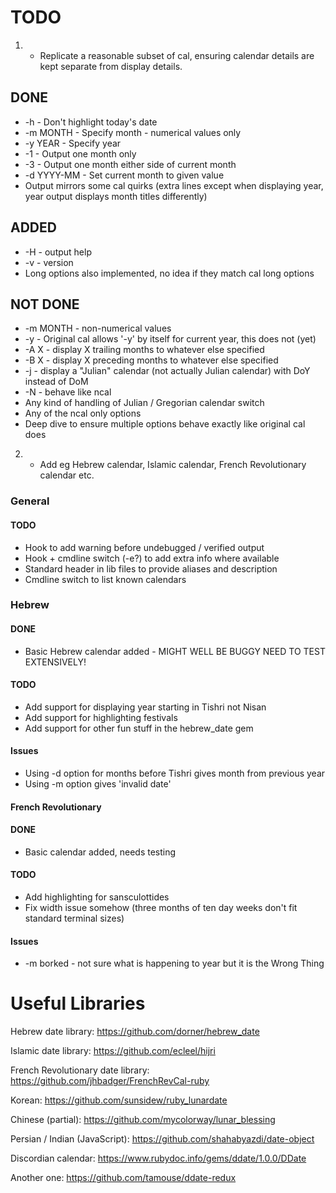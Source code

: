 # TODO

1. - Replicate a reasonable subset of cal, ensuring calendar details are kept
separate from display details.

## DONE

* -h - Don't highlight today's date
* -m MONTH - Specify month - numerical values only
* -y YEAR - Specify year
* -1 - Output one month only
* -3 - Output one month either side of current month
* -d YYYY-MM - Set current month to given value
* Output mirrors some cal quirks (extra lines except when displaying year, year
  output displays month titles differently)

## ADDED

* -H - output help
* -v - version
* Long options also implemented, no idea if they match cal long options

## NOT DONE

* -m MONTH - non-numerical values
* -y - Original cal allows '-y' by itself for current year, this does not (yet)
* -A X - display X trailing months to whatever else specified
* -B X - display X preceding months to whatever else specified
* -j - display a "Julian" calendar (not actually Julian calendar) with DoY instead of DoM
* -N - behave like ncal
* Any kind of handling of Julian / Gregorian calendar switch
* Any of the ncal only options
* Deep dive to ensure multiple options behave exactly like original cal does

2. - Add eg Hebrew calendar, Islamic calendar, French Revolutionary calendar etc.

### General

#### TODO

* Hook to add warning before undebugged / verified output
* Hook + cmdline switch (-e?) to add extra info where available
* Standard header in lib files to provide aliases and description
* Cmdline switch to list known calendars

### Hebrew

#### DONE

* Basic Hebrew calendar added - MIGHT WELL BE BUGGY NEED TO TEST EXTENSIVELY!

#### TODO

* Add support for displaying year starting in Tishri not Nisan
* Add support for highlighting festivals
* Add support for other fun stuff in the hebrew_date gem

#### Issues

* Using -d option for months before Tishri gives month from previous year
* Using -m option gives 'invalid date'

#### French Revolutionary

#### DONE

* Basic calendar added, needs testing

#### TODO

* Add highlighting for sansculottides
* Fix width issue somehow (three months of ten day weeks don't fit standard
terminal sizes)

#### Issues

* -m borked - not sure what is happening to year but it is the Wrong Thing

# Useful Libraries

Hebrew date library: https://github.com/dorner/hebrew_date

Islamic date library: https://github.com/ecleel/hijri

French Revolutionary date library: https://github.com/jhbadger/FrenchRevCal-ruby

Korean: https://github.com/sunsidew/ruby_lunardate

Chinese (partial): https://github.com/mycolorway/lunar_blessing

Persian / Indian (JavaScript): https://github.com/shahabyazdi/date-object

Discordian calendar: https://www.rubydoc.info/gems/ddate/1.0.0/DDate

Another one: https://github.com/tamouse/ddate-redux

